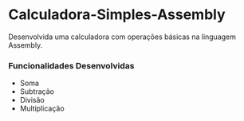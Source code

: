# Calculadora-Simples-Assembly
Desenvolvida uma calculadora com operações básicas na linguagem Assembly.

### Funcionalidades Desenvolvidas
* Soma
* Subtração
* Divisão
* Multiplicação
